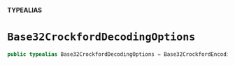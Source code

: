 **TYPEALIAS**

# `Base32CrockfordDecodingOptions`

```swift
public typealias Base32CrockfordDecodingOptions = Base32CrockfordEncodingOptions
```
